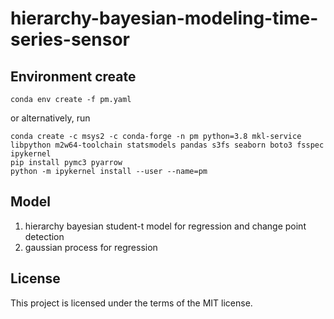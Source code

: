 # hierarchy-bayesian-modeling-time-series-sensor

## Environment create
```
conda env create -f pm.yaml
```
or alternatively, run
```
conda create -c msys2 -c conda-forge -n pm python=3.8 mkl-service libpython m2w64-toolchain statsmodels pandas s3fs seaborn boto3 fsspec ipykernel
pip install pymc3 pyarrow
python -m ipykernel install --user --name=pm
```

## Model
1. hierarchy bayesian student-t model for regression and change point detection
2. gaussian process for regression

## License

This project is licensed under the terms of the MIT license.
